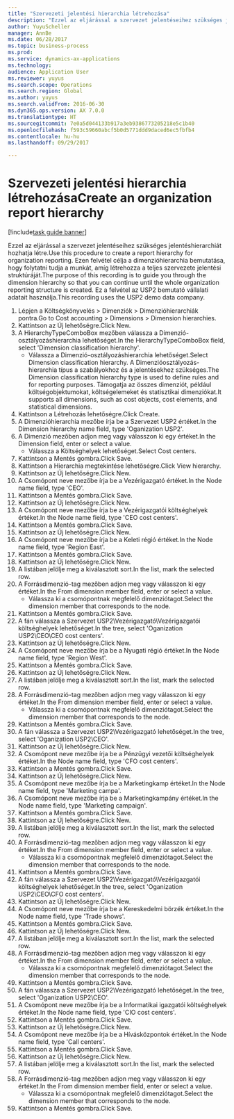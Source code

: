 ```yaml
--- 
title: "Szervezeti jelentési hierarchia létrehozása"
description: "Ezzel az eljárással a szervezet jelentéseihez szükséges jelentéshierarchiát hozhatja létre."
author: YuyuScheller
manager: AnnBe
ms.date: 06/28/2017
ms.topic: business-process
ms.prod: 
ms.service: dynamics-ax-applications
ms.technology: 
audience: Application User
ms.reviewer: yuyus
ms.search.scope: Operations
ms.search.region: Global
ms.author: yuyus
ms.search.validFrom: 2016-06-30
ms.dyn365.ops.version: AX 7.0.0
ms.translationtype: HT
ms.sourcegitcommit: 7e0a5d044133b917a3eb9386773205218e5c1b40
ms.openlocfilehash: f593c59660abcf5b0d5771ddd9daced6ec5fbfb4
ms.contentlocale: hu-hu
ms.lasthandoff: 09/29/2017

---
```

# <a name="create-an-organization-report-hierarchy"></a><span data-ttu-id="69aa0-103">Szervezeti jelentési hierarchia létrehozása</span><span class="sxs-lookup"><span data-stu-id="69aa0-103">Create an organization report hierarchy</span></span>

[!include[task guide banner](../../includes/task-guide-banner.md)]

<span data-ttu-id="69aa0-104">Ezzel az eljárással a szervezet jelentéseihez szükséges jelentéshierarchiát hozhatja létre.</span><span class="sxs-lookup"><span data-stu-id="69aa0-104">Use this procedure to create a report hierarchy for organization reporting.</span></span> <span data-ttu-id="69aa0-105">Ezen felvétel célja a dimenzióhierarchia bemutatása, hogy folytatni tudja a munkát, amíg létrehozza a teljes szervezete jelentési struktúráját.</span><span class="sxs-lookup"><span data-stu-id="69aa0-105">The purpose of this recording is to guide you through the dimension hierarchy so that you can continue until the whole organization reporting structure is created.</span></span> <span data-ttu-id="69aa0-106">Ez a felvétel az USP2 bemutató vállalati adatait használja.</span><span class="sxs-lookup"><span data-stu-id="69aa0-106">This recording uses the USP2 demo data company.</span></span>

1. <span data-ttu-id="69aa0-107">Lépjen a Költségkönyvelés > Dimenziók > Dimenzióhierarchiák pontra.</span><span class="sxs-lookup"><span data-stu-id="69aa0-107">Go to Cost accounting > Dimensions > Dimension hierarchies.</span></span>
2. <span data-ttu-id="69aa0-108">Kattintson az Új lehetőségre.</span><span class="sxs-lookup"><span data-stu-id="69aa0-108">Click New.</span></span>
3. <span data-ttu-id="69aa0-109">A HierarchyTypeComboBox mezőben válassza a Dimenzió-osztályozáshierarchia lehetőséget.</span><span class="sxs-lookup"><span data-stu-id="69aa0-109">In the HierarchyTypeComboBox field, select 'Dimension classification hierarchy'.</span></span>
    * <span data-ttu-id="69aa0-110">Válassza a Dimenzió-osztályozáshierarchia lehetőséget.</span><span class="sxs-lookup"><span data-stu-id="69aa0-110">Select Dimension classification hierarchy.</span></span> <span data-ttu-id="69aa0-111">A Dimenzióosztályozás-hierarchia típus a szabályokhoz és a jelentésekhez szükséges.</span><span class="sxs-lookup"><span data-stu-id="69aa0-111">The Dimension classification hierarchy type is used to define rules and for reporting purposes.</span></span> <span data-ttu-id="69aa0-112">Támogatja az összes dimenziót, például költségobjektumokat, költségelemeket és statisztikai dimenziókat.</span><span class="sxs-lookup"><span data-stu-id="69aa0-112">It supports all dimensions, such as cost objects, cost elements, and statistical dimensions.</span></span>  
4. <span data-ttu-id="69aa0-113">Kattintson a Létrehozás lehetőségre.</span><span class="sxs-lookup"><span data-stu-id="69aa0-113">Click Create.</span></span>
5. <span data-ttu-id="69aa0-114">A Dimenzióhierarchia mezőbe írja be a Szervezet USP2 értéket.</span><span class="sxs-lookup"><span data-stu-id="69aa0-114">In the Dimension hierarchy name field, type 'Oganization USP2'.</span></span>
6. <span data-ttu-id="69aa0-115">A Dimenzió mezőben adjon meg vagy válasszon ki egy értéket.</span><span class="sxs-lookup"><span data-stu-id="69aa0-115">In the Dimension field, enter or select a value.</span></span>
    * <span data-ttu-id="69aa0-116">Válassza a Költséghelyek lehetőséget.</span><span class="sxs-lookup"><span data-stu-id="69aa0-116">Select Cost centers.</span></span>  
7. <span data-ttu-id="69aa0-117">Kattintson a Mentés gombra.</span><span class="sxs-lookup"><span data-stu-id="69aa0-117">Click Save.</span></span>
8. <span data-ttu-id="69aa0-118">Kattintson a Hierarchia megtekintése lehetőségre.</span><span class="sxs-lookup"><span data-stu-id="69aa0-118">Click View hierarchy.</span></span>
9. <span data-ttu-id="69aa0-119">Kattintson az Új lehetőségre.</span><span class="sxs-lookup"><span data-stu-id="69aa0-119">Click New.</span></span>
10. <span data-ttu-id="69aa0-120">A Csomópont neve mezőbe írja be a Vezérigazgató értéket.</span><span class="sxs-lookup"><span data-stu-id="69aa0-120">In the Node name field, type 'CEO'.</span></span>
11. <span data-ttu-id="69aa0-121">Kattintson a Mentés gombra.</span><span class="sxs-lookup"><span data-stu-id="69aa0-121">Click Save.</span></span>
12. <span data-ttu-id="69aa0-122">Kattintson az Új lehetőségre.</span><span class="sxs-lookup"><span data-stu-id="69aa0-122">Click New.</span></span>
13. <span data-ttu-id="69aa0-123">A Csomópont neve mezőbe írja be a Vezérigazgatói költséghelyek értéket.</span><span class="sxs-lookup"><span data-stu-id="69aa0-123">In the Node name field, type 'CEO cost centers'.</span></span>
14. <span data-ttu-id="69aa0-124">Kattintson a Mentés gombra.</span><span class="sxs-lookup"><span data-stu-id="69aa0-124">Click Save.</span></span>
15. <span data-ttu-id="69aa0-125">Kattintson az Új lehetőségre.</span><span class="sxs-lookup"><span data-stu-id="69aa0-125">Click New.</span></span>
16. <span data-ttu-id="69aa0-126">A Csomópont neve mezőbe írja be a Keleti régió értéket.</span><span class="sxs-lookup"><span data-stu-id="69aa0-126">In the Node name field, type 'Region East'.</span></span>
17. <span data-ttu-id="69aa0-127">Kattintson a Mentés gombra.</span><span class="sxs-lookup"><span data-stu-id="69aa0-127">Click Save.</span></span>
18. <span data-ttu-id="69aa0-128">Kattintson az Új lehetőségre.</span><span class="sxs-lookup"><span data-stu-id="69aa0-128">Click New.</span></span>
19. <span data-ttu-id="69aa0-129">A listában jelölje meg a kiválasztott sort.</span><span class="sxs-lookup"><span data-stu-id="69aa0-129">In the list, mark the selected row.</span></span>
20. <span data-ttu-id="69aa0-130">A Forrásdimenzió-tag mezőben adjon meg vagy válasszon ki egy értéket.</span><span class="sxs-lookup"><span data-stu-id="69aa0-130">In the From dimension member field, enter or select a value.</span></span>
    * <span data-ttu-id="69aa0-131">Válassza ki a csomópontnak megfelelő dimenziótagot.</span><span class="sxs-lookup"><span data-stu-id="69aa0-131">Select the dimension member that corresponds to the node.</span></span>  
21. <span data-ttu-id="69aa0-132">Kattintson a Mentés gombra.</span><span class="sxs-lookup"><span data-stu-id="69aa0-132">Click Save.</span></span>
22. <span data-ttu-id="69aa0-133">A fán válassza a Szervezet USP2\Vezérigazgató\Vezérigazgatói költséghelyek lehetőséget.</span><span class="sxs-lookup"><span data-stu-id="69aa0-133">In the tree, select 'Oganization USP2\CEO\CEO cost centers'.</span></span>
23. <span data-ttu-id="69aa0-134">Kattintson az Új lehetőségre.</span><span class="sxs-lookup"><span data-stu-id="69aa0-134">Click New.</span></span>
24. <span data-ttu-id="69aa0-135">A Csomópont neve mezőbe írja be a Nyugati régió értéket.</span><span class="sxs-lookup"><span data-stu-id="69aa0-135">In the Node name field, type 'Region West'.</span></span>
25. <span data-ttu-id="69aa0-136">Kattintson a Mentés gombra.</span><span class="sxs-lookup"><span data-stu-id="69aa0-136">Click Save.</span></span>
26. <span data-ttu-id="69aa0-137">Kattintson az Új lehetőségre.</span><span class="sxs-lookup"><span data-stu-id="69aa0-137">Click New.</span></span>
27. <span data-ttu-id="69aa0-138">A listában jelölje meg a kiválasztott sort.</span><span class="sxs-lookup"><span data-stu-id="69aa0-138">In the list, mark the selected row.</span></span>
28. <span data-ttu-id="69aa0-139">A Forrásdimenzió-tag mezőben adjon meg vagy válasszon ki egy értéket.</span><span class="sxs-lookup"><span data-stu-id="69aa0-139">In the From dimension member field, enter or select a value.</span></span>
    * <span data-ttu-id="69aa0-140">Válassza ki a csomópontnak megfelelő dimenziótagot.</span><span class="sxs-lookup"><span data-stu-id="69aa0-140">Select the dimension member that corresponds to the node.</span></span>  
29. <span data-ttu-id="69aa0-141">Kattintson a Mentés gombra.</span><span class="sxs-lookup"><span data-stu-id="69aa0-141">Click Save.</span></span>
30. <span data-ttu-id="69aa0-142">A fán válassza a Szervezet USP2\Vezérigazgató lehetőséget.</span><span class="sxs-lookup"><span data-stu-id="69aa0-142">In the tree, select 'Oganization USP2\CEO'.</span></span>
31. <span data-ttu-id="69aa0-143">Kattintson az Új lehetőségre.</span><span class="sxs-lookup"><span data-stu-id="69aa0-143">Click New.</span></span>
32. <span data-ttu-id="69aa0-144">A Csomópont neve mezőbe írja be a Pénzügyi vezetői költséghelyek értéket.</span><span class="sxs-lookup"><span data-stu-id="69aa0-144">In the Node name field, type 'CFO cost centers'.</span></span>
33. <span data-ttu-id="69aa0-145">Kattintson a Mentés gombra.</span><span class="sxs-lookup"><span data-stu-id="69aa0-145">Click Save.</span></span>
34. <span data-ttu-id="69aa0-146">Kattintson az Új lehetőségre.</span><span class="sxs-lookup"><span data-stu-id="69aa0-146">Click New.</span></span>
35. <span data-ttu-id="69aa0-147">A Csomópont neve mezőbe írja be a Marketingkamp értéket.</span><span class="sxs-lookup"><span data-stu-id="69aa0-147">In the Node name field, type 'Marketing campa'.</span></span>
36. <span data-ttu-id="69aa0-148">A Csomópont neve mezőbe írja be a Marketingkampány értéket.</span><span class="sxs-lookup"><span data-stu-id="69aa0-148">In the Node name field, type 'Marketing campaign'.</span></span>
37. <span data-ttu-id="69aa0-149">Kattintson a Mentés gombra.</span><span class="sxs-lookup"><span data-stu-id="69aa0-149">Click Save.</span></span>
38. <span data-ttu-id="69aa0-150">Kattintson az Új lehetőségre.</span><span class="sxs-lookup"><span data-stu-id="69aa0-150">Click New.</span></span>
39. <span data-ttu-id="69aa0-151">A listában jelölje meg a kiválasztott sort.</span><span class="sxs-lookup"><span data-stu-id="69aa0-151">In the list, mark the selected row.</span></span>
40. <span data-ttu-id="69aa0-152">A Forrásdimenzió-tag mezőben adjon meg vagy válasszon ki egy értéket.</span><span class="sxs-lookup"><span data-stu-id="69aa0-152">In the From dimension member field, enter or select a value.</span></span>
    * <span data-ttu-id="69aa0-153">Válassza ki a csomópontnak megfelelő dimenziótagot.</span><span class="sxs-lookup"><span data-stu-id="69aa0-153">Select the dimension member that corresponds to the node.</span></span>  
41. <span data-ttu-id="69aa0-154">Kattintson a Mentés gombra.</span><span class="sxs-lookup"><span data-stu-id="69aa0-154">Click Save.</span></span>
42. <span data-ttu-id="69aa0-155">A fán válassza a Szervezet USP2\Vezérigazgató\Vezérigazgatói költséghelyek lehetőséget.</span><span class="sxs-lookup"><span data-stu-id="69aa0-155">In the tree, select 'Oganization USP2\CEO\CFO cost centers'.</span></span>
43. <span data-ttu-id="69aa0-156">Kattintson az Új lehetőségre.</span><span class="sxs-lookup"><span data-stu-id="69aa0-156">Click New.</span></span>
44. <span data-ttu-id="69aa0-157">A Csomópont neve mezőbe írja be a Kereskedelmi börzék értéket.</span><span class="sxs-lookup"><span data-stu-id="69aa0-157">In the Node name field, type 'Trade shows'.</span></span>
45. <span data-ttu-id="69aa0-158">Kattintson a Mentés gombra.</span><span class="sxs-lookup"><span data-stu-id="69aa0-158">Click Save.</span></span>
46. <span data-ttu-id="69aa0-159">Kattintson az Új lehetőségre.</span><span class="sxs-lookup"><span data-stu-id="69aa0-159">Click New.</span></span>
47. <span data-ttu-id="69aa0-160">A listában jelölje meg a kiválasztott sort.</span><span class="sxs-lookup"><span data-stu-id="69aa0-160">In the list, mark the selected row.</span></span>
48. <span data-ttu-id="69aa0-161">A Forrásdimenzió-tag mezőben adjon meg vagy válasszon ki egy értéket.</span><span class="sxs-lookup"><span data-stu-id="69aa0-161">In the From dimension member field, enter or select a value.</span></span>
    * <span data-ttu-id="69aa0-162">Válassza ki a csomópontnak megfelelő dimenziótagot.</span><span class="sxs-lookup"><span data-stu-id="69aa0-162">Select the dimension member that corresponds to the node.</span></span>  
49. <span data-ttu-id="69aa0-163">Kattintson a Mentés gombra.</span><span class="sxs-lookup"><span data-stu-id="69aa0-163">Click Save.</span></span>
50. <span data-ttu-id="69aa0-164">A fán válassza a Szervezet USP2\Vezérigazgató lehetőséget.</span><span class="sxs-lookup"><span data-stu-id="69aa0-164">In the tree, select 'Oganization USP2\CEO'.</span></span>
51. <span data-ttu-id="69aa0-165">A Csomópont neve mezőbe írja be a Informatikai igazgatói költséghelyek értéket.</span><span class="sxs-lookup"><span data-stu-id="69aa0-165">In the Node name field, type 'CIO cost centers'.</span></span>
52. <span data-ttu-id="69aa0-166">Kattintson a Mentés gombra.</span><span class="sxs-lookup"><span data-stu-id="69aa0-166">Click Save.</span></span>
53. <span data-ttu-id="69aa0-167">Kattintson az Új lehetőségre.</span><span class="sxs-lookup"><span data-stu-id="69aa0-167">Click New.</span></span>
54. <span data-ttu-id="69aa0-168">A Csomópont neve mezőbe írja be a Hívásközpontok értéket.</span><span class="sxs-lookup"><span data-stu-id="69aa0-168">In the Node name field, type 'Call centers'.</span></span>
55. <span data-ttu-id="69aa0-169">Kattintson a Mentés gombra.</span><span class="sxs-lookup"><span data-stu-id="69aa0-169">Click Save.</span></span>
56. <span data-ttu-id="69aa0-170">Kattintson az Új lehetőségre.</span><span class="sxs-lookup"><span data-stu-id="69aa0-170">Click New.</span></span>
57. <span data-ttu-id="69aa0-171">A listában jelölje meg a kiválasztott sort.</span><span class="sxs-lookup"><span data-stu-id="69aa0-171">In the list, mark the selected row.</span></span>
58. <span data-ttu-id="69aa0-172">A Forrásdimenzió-tag mezőben adjon meg vagy válasszon ki egy értéket.</span><span class="sxs-lookup"><span data-stu-id="69aa0-172">In the From dimension member field, enter or select a value.</span></span>
    * <span data-ttu-id="69aa0-173">Válassza ki a csomópontnak megfelelő dimenziótagot.</span><span class="sxs-lookup"><span data-stu-id="69aa0-173">Select the dimension member that corresponds to the node.</span></span>  
59. <span data-ttu-id="69aa0-174">Kattintson a Mentés gombra.</span><span class="sxs-lookup"><span data-stu-id="69aa0-174">Click Save.</span></span>



